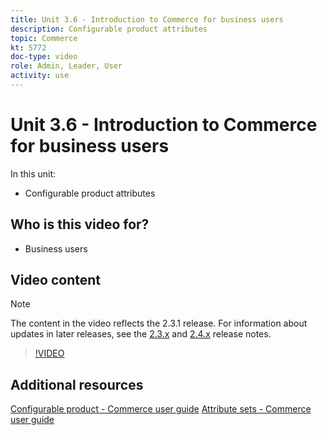 ```yaml
---
title: Unit 3.6 - Introduction to Commerce for business users
description: Configurable product attributes
topic: Commerce
kt: 5772
doc-type: video
role: Admin, Leader, User
activity: use
---
```


# Unit 3.6 - Introduction to Commerce for business users

In this unit:

- Configurable product attributes

## Who is this video for?

- Business users

## Video content

>[!NOTE]
>
>The content in the video reflects the 2.3.1 release. For information about updates in later releases, see the [ 2.3.x](https://devdocs.magento.com/guides/v2.3/release-notes/bk-release-notes.html) and [2.4.x](https://devdocs.magento.com/guides/v2.4/release-notes/bk-release-notes.html) release notes.

>[!VIDEO](https://video.tv.adobe.com/v/35957?quality=12&learn=on)

## Additional resources

[Configurable product - Commerce user guide](https://docs.magento.com/user-guide/catalog/product-create-configurable.html)
[Attribute sets - Commerce user guide](https://docs.magento.com/user-guide/stores/attribute-sets.html)
